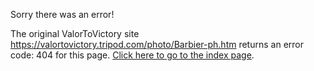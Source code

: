 

Sorry there was an error!

The original ValorToVictory site https://valortovictory.tripod.com/photo/Barbier-ph.htm returns an error code: 404 for this page. [Click here to go to the index page](../index.md).